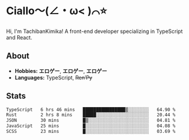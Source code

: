 # Ciallo～(∠・ω< )⌒⭐️

Hi, I'm TachibanKimika! A front-end developer specializing in TypeScript and React.

## About
- **Hobbies:** **エロゲー**, **エロゲー**, **エロゲー**
- **Languages:** TypeScript, ~~Ren’Py~~

## Stats
<!--START_SECTION:waka-->

```txt
TypeScript   6 hrs 46 mins   ████████████████▒░░░░░░░░   64.90 %
Rust         2 hrs 8 mins    █████░░░░░░░░░░░░░░░░░░░░   20.44 %
JSON         30 mins         █▒░░░░░░░░░░░░░░░░░░░░░░░   04.81 %
JavaScript   25 mins         █░░░░░░░░░░░░░░░░░░░░░░░░   04.08 %
SCSS         23 mins         █░░░░░░░░░░░░░░░░░░░░░░░░   03.69 %
```

<!--END_SECTION:waka-->

<!-- ![Metrics](https://metrics.lecoq.io/TachibanaKimika?template=classic&base.activity=0&base.community=0&base.repositories=0&languages=1&isocalendar=1&isocalendar.duration=half-year&languages.limit=8&languages.sections=most-used&languages.colors=github&languages.threshold=0%25&languages.indepth=false&languages.recent.load=300&languages.recent.days=14&config.timezone=Asia%2FShanghai)
 -->
